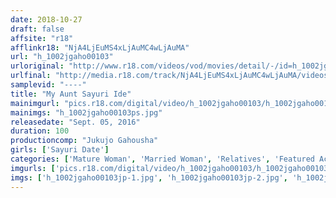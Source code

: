 ```yaml
---
date: 2018-10-27
draft: false
affsite: "r18"
afflinkr18: "NjA4LjEuMS4xLjAuMC4wLjAuMA"
url: "h_1002jgaho00103"
urloriginal: "http://www.r18.com/videos/vod/movies/detail/-/id=h_1002jgaho00103"
urlfinal: "http://media.r18.com/track/NjA4LjEuMS4xLjAuMC4wLjAuMA/videos/vod/movies/detail/-/id=h_1002jgaho00103"
samplevid: "----"
title: "My Aunt Sayuri Ide"
mainimgurl: "pics.r18.com/digital/video/h_1002jgaho00103/h_1002jgaho00103ps.jpg"
mainimgs: "h_1002jgaho00103ps.jpg"
releasedate: "Sept. 05, 2016"
duration: 100
productioncomp: "Jukujo Gahousha"
girls: ['Sayuri Date']
categories: ['Mature Woman', 'Married Woman', 'Relatives', 'Featured Actress']
imgurls: ['pics.r18.com/digital/video/h_1002jgaho00103/h_1002jgaho00103jp-1.jpg', 'pics.r18.com/digital/video/h_1002jgaho00103/h_1002jgaho00103jp-2.jpg', 'pics.r18.com/digital/video/h_1002jgaho00103/h_1002jgaho00103jp-3.jpg', 'pics.r18.com/digital/video/h_1002jgaho00103/h_1002jgaho00103jp-4.jpg', 'pics.r18.com/digital/video/h_1002jgaho00103/h_1002jgaho00103jp-5.jpg', 'pics.r18.com/digital/video/h_1002jgaho00103/h_1002jgaho00103jp-6.jpg', 'pics.r18.com/digital/video/h_1002jgaho00103/h_1002jgaho00103jp-7.jpg', 'pics.r18.com/digital/video/h_1002jgaho00103/h_1002jgaho00103jp-8.jpg', 'pics.r18.com/digital/video/h_1002jgaho00103/h_1002jgaho00103jp-9.jpg', 'pics.r18.com/digital/video/h_1002jgaho00103/h_1002jgaho00103jp-10.jpg', 'pics.r18.com/digital/video/h_1002jgaho00103/h_1002jgaho00103jp-11.jpg', 'pics.r18.com/digital/video/h_1002jgaho00103/h_1002jgaho00103jp-12.jpg', 'pics.r18.com/digital/video/h_1002jgaho00103/h_1002jgaho00103jp-13.jpg', 'pics.r18.com/digital/video/h_1002jgaho00103/h_1002jgaho00103jp-14.jpg', 'pics.r18.com/digital/video/h_1002jgaho00103/h_1002jgaho00103jp-15.jpg', 'pics.r18.com/digital/video/h_1002jgaho00103/h_1002jgaho00103jp-16.jpg', 'pics.r18.com/digital/video/h_1002jgaho00103/h_1002jgaho00103jp-17.jpg', 'pics.r18.com/digital/video/h_1002jgaho00103/h_1002jgaho00103jp-18.jpg', 'pics.r18.com/digital/video/h_1002jgaho00103/h_1002jgaho00103jp-19.jpg', 'pics.r18.com/digital/video/h_1002jgaho00103/h_1002jgaho00103jp-20.jpg']
imgs: ['h_1002jgaho00103jp-1.jpg', 'h_1002jgaho00103jp-2.jpg', 'h_1002jgaho00103jp-3.jpg', 'h_1002jgaho00103jp-4.jpg', 'h_1002jgaho00103jp-5.jpg', 'h_1002jgaho00103jp-6.jpg', 'h_1002jgaho00103jp-7.jpg', 'h_1002jgaho00103jp-8.jpg', 'h_1002jgaho00103jp-9.jpg', 'h_1002jgaho00103jp-10.jpg', 'h_1002jgaho00103jp-11.jpg', 'h_1002jgaho00103jp-12.jpg', 'h_1002jgaho00103jp-13.jpg', 'h_1002jgaho00103jp-14.jpg', 'h_1002jgaho00103jp-15.jpg', 'h_1002jgaho00103jp-16.jpg', 'h_1002jgaho00103jp-17.jpg', 'h_1002jgaho00103jp-18.jpg', 'h_1002jgaho00103jp-19.jpg', 'h_1002jgaho00103jp-20.jpg']
---
```

